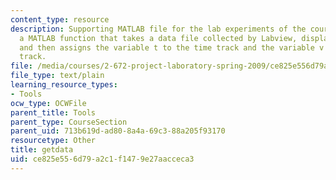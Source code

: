```yaml
---
content_type: resource
description: Supporting MATLAB file for the lab experiments of the course. This is
  a MATLAB function that takes a data file collected by Labview, displays the data
  and then assigns the variable t to the time track and the variable v to the voltage
  track.
file: /media/courses/2-672-project-laboratory-spring-2009/ce825e556d79a2c1f1479e27aacceca3_getdata.m
file_type: text/plain
learning_resource_types:
- Tools
ocw_type: OCWFile
parent_title: Tools
parent_type: CourseSection
parent_uid: 713b619d-ad80-8a4a-69c3-88a205f93170
resourcetype: Other
title: getdata
uid: ce825e55-6d79-a2c1-f147-9e27aacceca3
---
```

